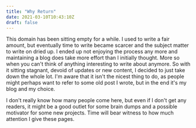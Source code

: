 ```yaml
---
title: "Why Return"
date: 2021-03-10T10:43:10Z
draft: false
---
```


This domain has been sitting empty for a while. I used to write a fair amount, but
eventually time to write became scarcer and the subject matter to write on dried up.
I ended up not enjoying the process any more and maintaining a blog does take
more effort than I initially thought. More so when you can't think of anything interesting
to write about anymore. So with it sitting stagnant, devoid of updates or new content,
I decided to just take down the whole lot. I'm aware that it isn't the nicest thing
to do, as people might perhaps want to refer to some old post I wrote, but in the end
it's my blog and my choice.

I don't really know how many people come here, but even if I don't get any readers,
it might be a good outlet for some brain dumps and a possible motivator for some
new projects. Time will bear witness to how much attention I give these pages.
